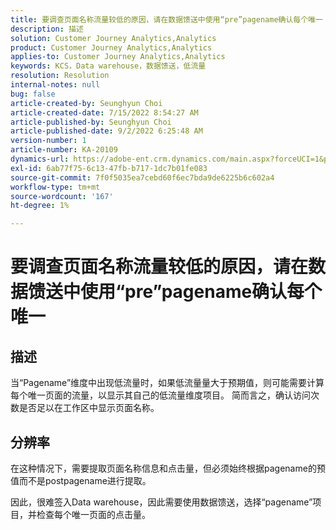 ```yaml
---
title: 要调查页面名称流量较低的原因，请在数据馈送中使用“pre”pagename确认每个唯一
description: 描述
solution: Customer Journey Analytics,Analytics
product: Customer Journey Analytics,Analytics
applies-to: Customer Journey Analytics,Analytics
keywords: KCS，Data warehouse，数据馈送，低流量
resolution: Resolution
internal-notes: null
bug: false
article-created-by: Seunghyun Choi
article-created-date: 7/15/2022 8:54:27 AM
article-published-by: Seunghyun Choi
article-published-date: 9/2/2022 6:25:48 AM
version-number: 1
article-number: KA-20109
dynamics-url: https://adobe-ent.crm.dynamics.com/main.aspx?forceUCI=1&pagetype=entityrecord&etn=knowledgearticle&id=2fba16b6-1b04-ed11-82e4-00224809fcfe
exl-id: 6ab77f75-6c13-47fb-b717-1dc7b01fe083
source-git-commit: 7f0f5035ea7cebd60f6ec7bda9de6225b6c602a4
workflow-type: tm+mt
source-wordcount: '167'
ht-degree: 1%

---
```


# 要调查页面名称流量较低的原因，请在数据馈送中使用“pre”pagename确认每个唯一

## 描述

当“Pagename”维度中出现低流量时，如果低流量量大于预期值，则可能需要计算每个唯一页面的流量，以显示其自己的低流量维度项目。 简而言之，确认访问次数是否足以在工作区中显示页面名称。 

## 分辨率


在这种情况下，需要提取页面名称信息和点击量，但必须始终根据pagename的预值而不是postpagename进行提取。

因此，很难签入Data warehouse，因此需要使用数据馈送，选择“pagename”项目，并检查每个唯一页面的点击量。
